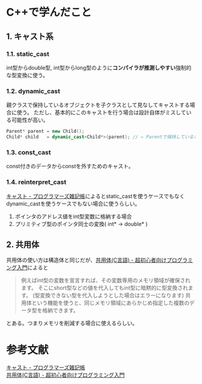 # C++で学んだこと

## 1. キャスト系

### 1.1. static_cast

int型からdouble型, int型からlong型のように**コンパイラが推測しやすい**強制的な型変換に使う。

### 1.2. dynamic_cast

親クラスで保持しているオブジェクトを子クラスとして見なしてキャストする場合に使う。
ただし、基本的にこのキャストを行う場合は設計自体がミスしている可能性が高い。

```C++
Parent* parent = new Child();
Child* child   = dynamic_cast<Child*>(parent); // ← Parentで保持しているオブジェクトをChildとして見なす
```

### 1.3. const_cast

const付きのデータからconstを外すためのキャスト。

### 1.4. reinterpret_cast

[キャスト - プログラマーズ雑記帳][1]によるとstatic_castを使うケースでもなく
dynamic_castを使うケースでもない場合に使うらしい。

1. ポインタのアドレス値をint型変数に格納する場合
2. プリミティブ型のポインタ同士の変換( int* → double* )

## 2. 共用体

共用体の使い方は構造体と同じだが、[共用体(C言語) - 超初心者向けプログラミング入門][2]によると

> 例えばint型の変数を宣言すれば、その変数専用のメモリ領域が確保されます。
> そこにshort型などの値を代入してもint型に暗黙的に型変換されます。
> (型変換できない型を代入しようとした場合はエラーになります)
> 共用体という機能を使うと、同じメモリ領域にあらかじめ指定した複数のデータ型を格納できます。

とある。つまりメモリを削減する場合に使えるらしい。

# 参考文献

[キャスト - プログラマーズ雑記帳][1]  
[共用体(C言語) - 超初心者向けプログラミング入門][2]

[1]: http://yohshiy.blog.fc2.com/blog-category-9.html
[2]: https://programming.pc-note.net/c/union.html
